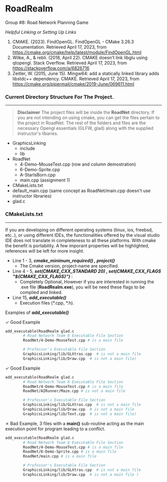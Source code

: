 # RoadRealm
Group #8: Road Network Planning Game

_Helpful Linking or Setting Up Links_
1. CMAKE. (2023). FindOpenGL. FindOpenGL - CMake 3.26.3 Documentation. Retrieved April 17, 2023, from https://cmake.org/cmake/help/latest/module/FindOpenGL.html 
2. Wilke, A., &amp; rebli. (2018, April 22). CMAKE doesn't link libglu using qtopengl. Stack Overflow. Retrieved April 17, 2023, from https://stackoverflow.com/a/6826716
3. Zeitler, W. (2015, June 15). Mingw64: add a statically linked library adds libstdc++ dependency. CMAKE. Retrieved April 17, 2023, from https://cmake.org/pipermail/cmake/2019-June/069611.html 


### Current Directory Structure For The Project.
---
>  **Disclaimer** 
The project files will be inside the **RoadNet** directory. If you are not intending on using cmake, you can get the files pertain to the project in RoadNet. The rest of the folders and files are the necessary Opengl essentials (GLFW, glad) along with the supplied instructor's libaries.

 - GraphicsLinking
    - include
    - lib
 - RoadNet
    - 4-Demo-MouseTest.cpp (row and column demostration)
    - 6-Demo-Sprite.cpp
    - A-StarIsBorn.cpp
    - main.cpp (assignment 1)
- CMakeLists.txt
- default_main.cpp (same concept as RoadNet/main.cpp doesn't use instructor libraries)
- glad.c

### CMakeLists.txt
---
If you are developing on different operating systems (linux, ios, freebsd, etc..), or using different IDEs, the functionalities offered by the visual studio IDE does not translate in completeness to all these platforms. With cmake the benefit is portability. A few imporant properties will be highlighted, references will be left for more insight.

- Line 1 - 3, _**cmake_minimum_required(<name>) , project(<name>)**_ 
    - The Cmake version, project-name are specified.
- Line 4 - 5, _**set(CMAKE_CXX_STANDARD 20) , set(CMAKE_CXX_FLAGS "${CMAKE_CXX_FLAGS}")**_ :
    - Completely Optional, However if you are interested in running the .exe file (**RoadRealm.exe**), you will be need these flags to be complied and linked.
- Line 15, _**add_executable()**_
    - Execution files (*.cpp, *.h).

Examples of _**add_executable()**_ 
 
&check; Good Example
```sh
add_executable(RoadRealm glad.c
        # Road Network Team 8 Executable File Section
        RoadNet/4-Demo-MouseTest.cpp # is a main file

        # Professor's Executable File Section
        GraphicsLinking/lib/GLXtras.cpp  # is not a main file
        GraphicsLinking/lib/Draw.cpp  # is not a main file)
```
&check; Good Example
```sh
add_executable(RoadRealm glad.c
        # Road Network Team 8 Executable File Section
        RoadNet/4-Demo-MouseTest.cpp # is a main file
        RoadNet/AIRunner/Maze.cpp # is not a main file

        # Professor's Executable File Section
        GraphicsLinking/lib/GLXtras.cpp  # is not a main file
        GraphicsLinking/lib/Draw.cpp  # is not a main file
        GraphicsLinking/lib/Text.cpp  # is not a main file) 
```
&cross; Bad Example, 3 files with a **main()** sub-routine acting as the main execution point for program leading to a conflict. 
```sh
add_executable(RoadRealm glad.c
        # Road Network Team 8 Executable File Section
        RoadNet/4-Demo-MouseTest.cpp # is a main file
        RoadNet/6-Demo-Sprite.cpp # is a main file
        RoadNet/main.cpp # is a main file

        # Professor's Executable File Section
        GraphicsLinking/lib/GLXtras.cpp  # is not a main file
        GraphicsLinking/lib/Draw.cpp  # is not a main file )
```
